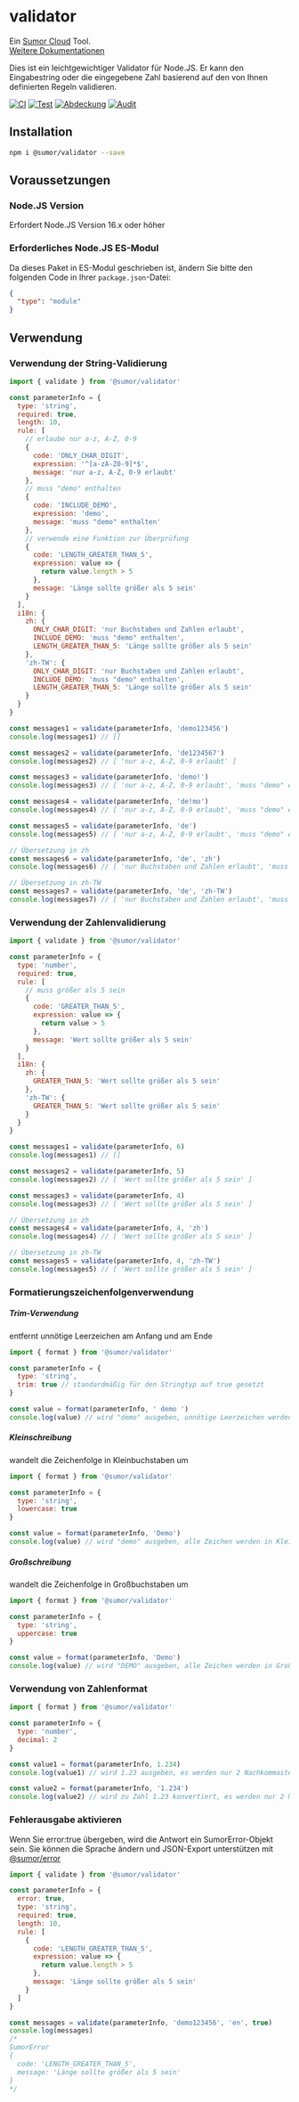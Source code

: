 # validator

Ein [Sumor Cloud](https://sumor.cloud) Tool.  
[Weitere Dokumentationen](https://sumor.cloud)

Dies ist ein leichtgewichtiger Validator für Node.JS.
Er kann den Eingabestring oder die eingegebene Zahl basierend auf den von Ihnen definierten Regeln validieren.

[![CI](https://github.com/sumor-cloud/validator/actions/workflows/ci.yml/badge.svg)](https://github.com/sumor-cloud/validator/actions/workflows/ci.yml)
[![Test](https://github.com/sumor-cloud/validator/actions/workflows/ut.yml/badge.svg)](https://github.com/sumor-cloud/validator/actions/workflows/ut.yml)
[![Abdeckung](https://github.com/sumor-cloud/validator/actions/workflows/coverage.yml/badge.svg)](https://github.com/sumor-cloud/validator/actions/workflows/coverage.yml)
[![Audit](https://github.com/sumor-cloud/validator/actions/workflows/audit.yml/badge.svg)](https://github.com/sumor-cloud/validator/actions/workflows/audit.yml)

## Installation

```bash
npm i @sumor/validator --save
```

## Voraussetzungen

### Node.JS Version

Erfordert Node.JS Version 16.x oder höher

### Erforderliches Node.JS ES-Modul

Da dieses Paket in ES-Modul geschrieben ist,
ändern Sie bitte den folgenden Code in Ihrer `package.json`-Datei:

```json
{
  "type": "module"
}
```

## Verwendung

### Verwendung der String-Validierung

```js
import { validate } from '@sumor/validator'

const parameterInfo = {
  type: 'string',
  required: true,
  length: 10,
  rule: [
    // erlaube nur a-z, A-Z, 0-9
    {
      code: 'ONLY_CHAR_DIGIT',
      expression: '^[a-zA-Z0-9]*$',
      message: 'nur a-z, A-Z, 0-9 erlaubt'
    },
    // muss "demo" enthalten
    {
      code: 'INCLUDE_DEMO',
      expression: 'demo',
      message: 'muss "demo" enthalten'
    },
    // verwende eine Funktion zur Überprüfung
    {
      code: 'LENGTH_GREATER_THAN_5',
      expression: value => {
        return value.length > 5
      },
      message: 'Länge sollte größer als 5 sein'
    }
  ],
  i18n: {
    zh: {
      ONLY_CHAR_DIGIT: 'nur Buchstaben und Zahlen erlaubt',
      INCLUDE_DEMO: 'muss "demo" enthalten',
      LENGTH_GREATER_THAN_5: 'Länge sollte größer als 5 sein'
    },
    'zh-TW': {
      ONLY_CHAR_DIGIT: 'nur Buchstaben und Zahlen erlaubt',
      INCLUDE_DEMO: 'muss "demo" enthalten',
      LENGTH_GREATER_THAN_5: 'Länge sollte größer als 5 sein'
    }
  }
}

const messages1 = validate(parameterInfo, 'demo123456')
console.log(messages1) // []

const messages2 = validate(parameterInfo, 'de1234567')
console.log(messages2) // [ 'nur a-z, A-Z, 0-9 erlaubt' ]

const messages3 = validate(parameterInfo, 'demo!')
console.log(messages3) // [ 'nur a-z, A-Z, 0-9 erlaubt', 'muss "demo" enthalten' ]

const messages4 = validate(parameterInfo, 'de!mo')
console.log(messages4) // [ 'nur a-z, A-Z, 0-9 erlaubt', 'muss "demo" enthalten' ]

const messages5 = validate(parameterInfo, 'de')
console.log(messages5) // [ 'nur a-z, A-Z, 0-9 erlaubt', 'muss "demo" enthalten', 'Länge sollte größer als 5 sein' ]

// Übersetzung in zh
const messages6 = validate(parameterInfo, 'de', 'zh')
console.log(messages6) // [ 'nur Buchstaben und Zahlen erlaubt', 'muss "demo" enthalten', 'Länge sollte größer als 5 sein' ]

// Übersetzung in zh-TW
const messages7 = validate(parameterInfo, 'de', 'zh-TW')
console.log(messages7) // [ 'nur Buchstaben und Zahlen erlaubt', 'muss "demo" enthalten', 'Länge sollte größer als 5 sein' ]
```

### Verwendung der Zahlenvalidierung

```js
import { validate } from '@sumor/validator'

const parameterInfo = {
  type: 'number',
  required: true,
  rule: [
    // muss größer als 5 sein
    {
      code: 'GREATER_THAN_5',
      expression: value => {
        return value > 5
      },
      message: 'Wert sollte größer als 5 sein'
    }
  ],
  i18n: {
    zh: {
      GREATER_THAN_5: 'Wert sollte größer als 5 sein'
    },
    'zh-TW': {
      GREATER_THAN_5: 'Wert sollte größer als 5 sein'
    }
  }
}

const messages1 = validate(parameterInfo, 6)
console.log(messages1) // []

const messages2 = validate(parameterInfo, 5)
console.log(messages2) // [ 'Wert sollte größer als 5 sein' ]

const messages3 = validate(parameterInfo, 4)
console.log(messages3) // [ 'Wert sollte größer als 5 sein' ]

// Übersetzung in zh
const messages4 = validate(parameterInfo, 4, 'zh')
console.log(messages4) // [ 'Wert sollte größer als 5 sein' ]

// Übersetzung in zh-TW
const messages5 = validate(parameterInfo, 4, 'zh-TW')
console.log(messages5) // [ 'Wert sollte größer als 5 sein' ]
```

### Formatierungszeichenfolgenverwendung

##### Trim-Verwendung

entfernt unnötige Leerzeichen am Anfang und am Ende

```js
import { format } from '@sumor/validator'

const parameterInfo = {
  type: 'string',
  trim: true // standardmäßig für den Stringtyp auf true gesetzt
}

const value = format(parameterInfo, ' demo ')
console.log(value) // wird "demo" ausgeben, unnötige Leerzeichen werden entfernt
```

##### Kleinschreibung

wandelt die Zeichenfolge in Kleinbuchstaben um

```js
import { format } from '@sumor/validator'

const parameterInfo = {
  type: 'string',
  lowercase: true
}

const value = format(parameterInfo, 'Demo')
console.log(value) // wird "demo" ausgeben, alle Zeichen werden in Kleinbuchstaben umgewandelt
```

##### Großschreibung

wandelt die Zeichenfolge in Großbuchstaben um

```js
import { format } from '@sumor/validator'

const parameterInfo = {
  type: 'string',
  uppercase: true
}

const value = format(parameterInfo, 'Demo')
console.log(value) // wird "DEMO" ausgeben, alle Zeichen werden in Großbuchstaben umgewandelt
```

### Verwendung von Zahlenformat

```js
import { format } from '@sumor/validator'

const parameterInfo = {
  type: 'number',
  decimal: 2
}

const value1 = format(parameterInfo, 1.234)
console.log(value1) // wird 1.23 ausgeben, es werden nur 2 Nachkommastellen beibehalten

const value2 = format(parameterInfo, '1.234')
console.log(value2) // wird zu Zahl 1.23 konvertiert, es werden nur 2 Nachkommastellen beibehalten
```

### Fehlerausgabe aktivieren

Wenn Sie error:true übergeben, wird die Antwort ein SumorError-Objekt sein.
Sie können die Sprache ändern und JSON-Export unterstützen mit [@sumor/error](https://www.npmjs.com/package/@sumor/error)

```js
import { validate } from '@sumor/validator'

const parameterInfo = {
  error: true,
  type: 'string',
  required: true,
  length: 10,
  rule: [
    {
      code: 'LENGTH_GREATER_THAN_5',
      expression: value => {
        return value.length > 5
      },
      message: 'Länge sollte größer als 5 sein'
    }
  ]
}

const messages = validate(parameterInfo, 'demo123456', 'en', true)
console.log(messages) 
/* 
SumorError
{
  code: 'LENGTH_GREATER_THAN_5',
  message: 'Länge sollte größer als 5 sein'
}
*/
```